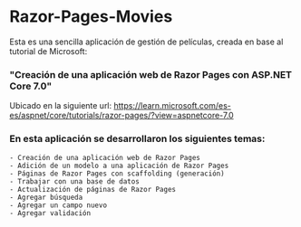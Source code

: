 # Razor-Pages-Movies

Esta es una sencilla aplicación de gestión de películas, creada en base al tutorial de Microsoft: 
### "Creación de una aplicación web de Razor Pages con ASP.NET Core 7.0" 

Ubicado en la siguiente url: 
https://learn.microsoft.com/es-es/aspnet/core/tutorials/razor-pages/?view=aspnetcore-7.0

### En esta aplicación se desarrollaron los siguientes temas:

    - Creación de una aplicación web de Razor Pages
    - Adición de un modelo a una aplicación de Razor Pages
    - Páginas de Razor Pages con scaffolding (generación)
    - Trabajar con una base de datos
    - Actualización de páginas de Razor Pages
    - Agregar búsqueda
    - Agregar un campo nuevo
    - Agregar validación

